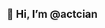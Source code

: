 ## 👋 Hi, I’m @actcian
<!---
actcian/actcian is a ✨ special ✨ repository because its `README.md` (this file) appears on your GitHub profile.
You can click the Preview link to take a look at your changes.
--->
